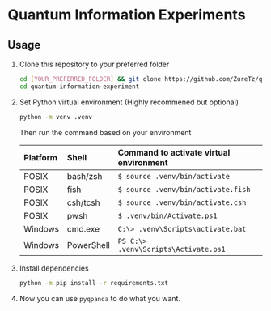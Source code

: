 # Quantum Information Experiments

## Usage

1. Clone this repository to your preferred folder

   ```bash
   cd [YOUR_PREFERRED_FOLDER] && git clone https://github.com/ZureTz/quantum-information-experiment.git
   cd quantum-information-experiment
   ```

2. Set Python virtual environment (Highly recommened but optional)

   ```bash
   python -m venv .venv
   ```
   
   Then run the command based on your environment

   | Platform   | Shell                                   | Command to activate virtual environment |
   | :--------- | :-------------------------------------- | :-------------------------------------- |
   | POSIX      | bash/zsh                                | `$ source .venv/bin/activate`   |
   | POSIX			| fish       | `$ source .venv/bin/activate.fish`      |
   | POSIX			| csh/tcsh   | `$ source .venv/bin/activate.csh`       |
   | POSIX			| pwsh       | `$ .venv/bin/Activate.ps1`      |
   | Windows    | cmd.exe                                 | `C:\> .venv\Scripts\activate.bat` |
   | Windows    | PowerShell | `PS C:\> .venv\Scripts\Activate.ps1` |

3. Install dependencies

   ```bash
   python -m pip install -r requirements.txt
   ```

4. Now you can use `pyqpanda` to do what you want.